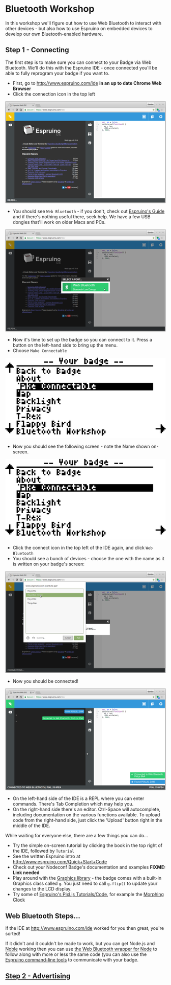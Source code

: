 # Bluetooth Workshop

In this workshop we'll figure out how to use Web Bluetooth to interact with
other devices - but also how to use Espruino on embedded devices to develop
our own Bluetooth-enabled hardware.

## Step 1 - Connecting

The first step is to make sure you can connect to your Badge via Web Bluetooth.
We'll do this with the Espruino IDE - once connected you'll be able to fully reprogram your badge if you want to.

* First, go to http://www.espruino.com/ide **in an up to date Chrome Web Browser**
* Click the connection icon in the top left

![](img/webide1.png)

* You should see `Web Bluetooth` - if you don't, check out [Espruino's Guide](http://www.espruino.com/Quick+Start+BLE#with-web-bluetooth) and if there's nothing useful there, seek help. We have a few USB dongles that'll work on older Macs and PCs.

![](img/webide2.png)

* Now it's time to set up the badge so you can connect to it. Press a button
on the left-hand side to bring up the menu.
* Choose `Make Connectable`

![](img/badgeconnect1.png)

* Now you should see the following screen - note the Name shown on-screen.

![](img/badgeconnect1.png)

* Click the connect icon in the top left of the IDE again, and click `Web Bluetooth`
* You should see a bunch of devices - choose the one with the name as it is written on your badge's screen:

![](img/webide3.png)

* Now you should be connected!

![](img/webide4.png)

* On the left-hand side of the IDE is a REPL where you can enter commands. There's
Tab Completion which may help you.
* On the right-hand side there's an editor. Ctrl-Space will autocomplete, including documentation on the various functions available.
To upload code from the right-hand side, just click the 'Upload' button right in the middle of the IDE.

While waiting for everyone else, there are a few things you can do...

* Try the simple on-screen tutorial by clicking the book in the top right of the IDE,
followed by `Tutorial`
* See the written Espruino intro at http://www.espruino.com/Quick+Start+Code
* Check out your Nodeconf Badge's documentation and examples **FIXME: Link needed**
* Play around with the [Graphics library](http://www.espruino.com/Reference#Graphics) - the badge comes with a built-in Graphics class called `g`. You just need to call `g.flip()` to update your changes to the LCD display.
* Try some of [Espruino's Pixl.js Tutorials/Code](http://www.espruino.com/Pixl.js#tutorials),
for example the [Morphing Clock](http://www.espruino.com/Morphing+Clock)


## Web Bluetooth Steps...

If the IDE at http://www.espruino.com/ide worked for you then great,
you're sorted!

If it didn't and it couldn't be made to work, but you can get Node.js and [Noble](https://github.com/noble/noble) working then
you can use [the Web Bluetooth wrapper for Node](https://www.npmjs.com/package/webbluetooth)
to follow along with more or less the same code (you can also use the
[Espruino command-line tools]((https://www.npmjs.com/package/espruino)) to communicate with your badge.




## [Step 2 - Advertising](step2.md)
